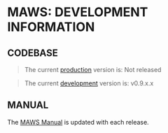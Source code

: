 # MAWS: DEVELOPMENT INFORMATION

## CODEBASE
> The current [production](https://github.com/spectrum-health-systems/MyAvatoolWebService/tree/main) version is: Not released

> The current [development](https://github.com/spectrum-health-systems/MyAvatoolWebService/tree/development) version is: v0.9.x.x




## MANUAL
The [MAWS Manual](https://github.com/spectrum-health-systems/MyAvatoolWebService/blob/main/doc/man/manual.md) is updated with each release.